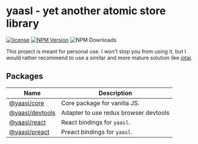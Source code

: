 # yaasl - yet another atomic store library

[![license](https://img.shields.io/github/license/PrettyCoffee/yaasl)](./LICENSE) [![NPM Version](https://img.shields.io/npm/v/%40yaasl%2Fcore)](https://www.npmjs.com/package/@yaasl/core) ![NPM Downloads](https://img.shields.io/npm/dw/%40yaasl%2Fcore)

This project is meant for personal use.
I won't stop you from using it, but I would rather recommend to use a similar
and more mature solution like [jotai](https://jotai.org/).

## Packages

| Name                                   | Description                           |
| -------------------------------------- | ------------------------------------- |
| [@yaasl/core](./pages/core.md)         | Core package for vanilla JS.          |
| [@yaasl/devtools](./pages/devtools.md) | Adapter to use redux browser devtools |
| [@yaasl/react](./pages/react.md)       | React bindings for `yaasl`.           |
| [@yaasl/preact](./pages/preact.md)     | Preact bindings for `yaasl`.          |

